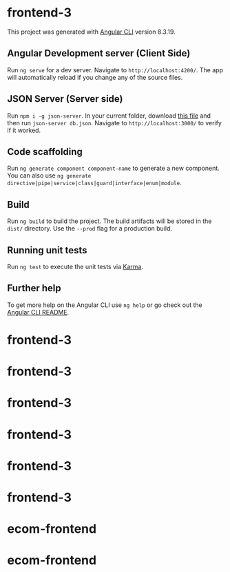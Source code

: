 # frontend-3

This project was generated with [Angular CLI](https://github.com/angular/angular-cli) version 8.3.19.

## Angular Development server (Client Side)

Run `ng serve` for a dev server. Navigate to `http://localhost:4200/`. The app will automatically reload if you change any of the source files.

## JSON Server (Server side)

Run `npm i -g json-server`. In your current folder, download [this file](https://drive.google.com/file/d/1bzwrYrX_Ex0teisTLv1MlHKSiPgPtbAp/view) and then run `json-server db.json`. Navigate to `http://localhost:3000/` to verify if it worked.

## Code scaffolding

Run `ng generate component component-name` to generate a new component. You can also use `ng generate directive|pipe|service|class|guard|interface|enum|module`.

## Build

Run `ng build` to build the project. The build artifacts will be stored in the `dist/` directory. Use the `--prod` flag for a production build.

## Running unit tests

Run `ng test` to execute the unit tests via [Karma](https://karma-runner.github.io).

## Further help

To get more help on the Angular CLI use `ng help` or go check out the [Angular CLI README](https://github.com/angular/angular-cli/blob/master/README.md).
# frontend-3
# frontend-3
# frontend-3
# frontend-3
# frontend-3
# frontend-3
# ecom-frontend
# ecom-frontend
